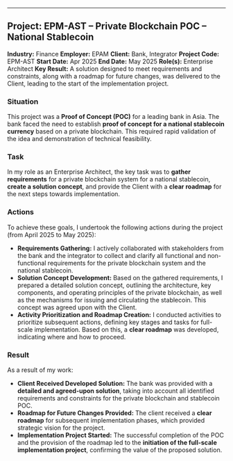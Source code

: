 ---
## Project: EPM-AST – Private Blockchain POC – National Stablecoin

**Industry:** Finance
**Employer:** EPAM
**Client:** Bank, Integrator
**Project Code:** EPM-AST
**Start Date:** Apr 2025
**End Date:** May 2025
**Role(s):** Enterprise Architect
**Key Result:** A solution designed to meet requirements and constraints, along with a roadmap for future changes, was delivered to the Client, leading to the start of the implementation project.

### Situation
This project was a **Proof of Concept (POC)** for a leading bank in Asia. The bank faced the need to establish **proof of concept for a national stablecoin currency** based on a private blockchain. This required rapid validation of the idea and demonstration of technical feasibility.

### Task
In my role as an Enterprise Architect, the key task was to **gather requirements** for a private blockchain system for a national stablecoin, **create a solution concept**, and provide the Client with a **clear roadmap** for the next steps towards implementation.

### Actions
To achieve these goals, I undertook the following actions during the project (from April 2025 to May 2025):
* **Requirements Gathering:** I actively collaborated with stakeholders from the bank and the integrator to collect and clarify all functional and non-functional requirements for the private blockchain system and the national stablecoin.
* **Solution Concept Development:** Based on the gathered requirements, I prepared a detailed solution concept, outlining the architecture, key components, and operating principles of the private blockchain, as well as the mechanisms for issuing and circulating the stablecoin. This concept was agreed upon with the Client.
* **Activity Prioritization and Roadmap Creation:** I conducted activities to prioritize subsequent actions, defining key stages and tasks for full-scale implementation. Based on this, a **clear roadmap** was developed, indicating where and how to proceed.

### Result
As a result of my work:
* **Client Received Developed Solution:** The bank was provided with a **detailed and agreed-upon solution**, taking into account all identified requirements and constraints for the private blockchain and stablecoin POC.
* **Roadmap for Future Changes Provided:** The client received a **clear roadmap** for subsequent implementation phases, which provided strategic vision for the project.
* **Implementation Project Started:** The successful completion of the POC and the provision of the roadmap led to the **initiation of the full-scale implementation project**, confirming the value of the proposed solution.


